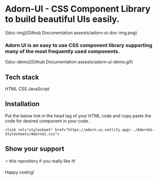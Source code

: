 # Adorn-UI - CSS Component Library to build beautiful UIs easily.

![doc-img](Github Documentation assests/adorn-ui-doc-img.png)

### Adorn UI is an easy to use CSS component library supporting many of the most frequently used components.


![doc-demo](Github Documentation assests/adorn-ui-demo.gif)



## Tech stack
HTML 
CSS 
JavaScript

## Installation
Put the below link in the head tag of your HTML code and copy paste the code for desired component in your code.

```
<link rel="stylesheet" href="https://adorn-ui.netlify.app/../AdornUi-Stylesheets/AdornUi.css">
```

 


## Show your support
⭐ this repository if you really like it!

Happy coding!
